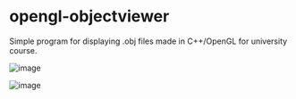 # opengl-objectviewer
Simple program for displaying .obj files made in C++/OpenGL for university course.

![image](https://github.com/Sztakler/opengl-objectviewer/assets/58264262/4308923c-f83a-459c-9022-a55b12d5ba7c)

![image](https://github.com/Sztakler/opengl-objectviewer/assets/58264262/d2027c68-2ab3-4ce7-9118-795e1d61986d)

